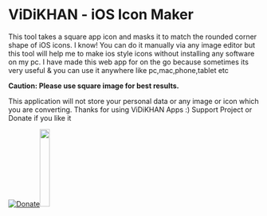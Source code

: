 
# ViDiKHAN - iOS Icon Maker
This tool takes a square app icon and masks it to match the rounded corner shape of iOS icons.
I know! You can do it manually via any image editor but this tool will help me to make ios style icons without installing any software on my pc.
I have made this web app for on the go because sometimes its very useful & you can use it anywhere like pc,mac,phone,tablet etc

<b>Caution: Please use square image for best results.</b>

This application will not store your personal data or any image or icon which you are converting.
Thanks for using ViDiKHAN Apps :)
Support Project or Donate if you like it

[![Donate](https://img.icons8.com/external-flaticons-flat-flat-icons/256/external-donation-live-streaming-flaticons-flat-flat-icons-3.png)](https://donate.stripe.com/fZebMf1tEb3t58cbII)[<img src="https://i.imgur.com/lZAmAZk.png" width="20%" height="auto">](https://donate.stripe.com/fZebMf1tEb3t58cbII)
